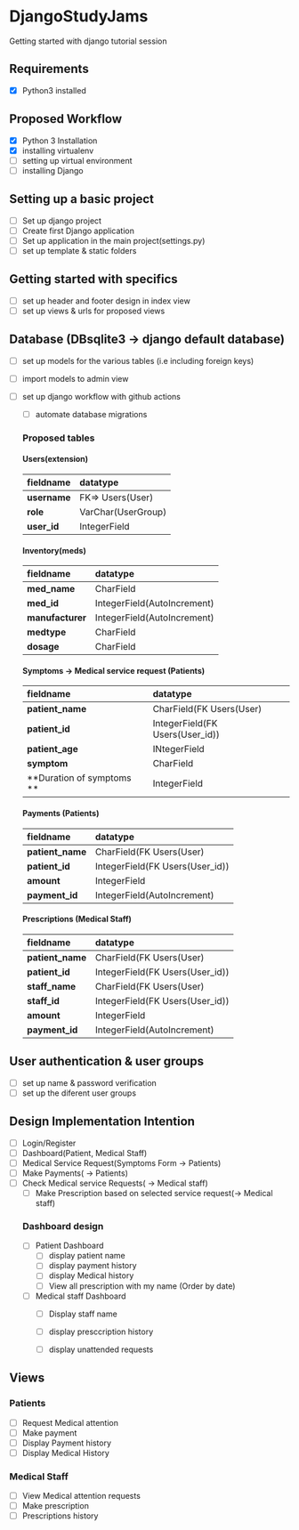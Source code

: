 # DjangoStudyJams
Getting started with django tutorial session
## Requirements
- [x] Python3 installed 
## Proposed Workflow
- [x] Python 3 Installation
- [x] installing virtualenv 
- [ ] setting up virtual environment
- [ ] installing Django 
## Setting up a basic project
- [ ] Set up django project 
- [ ] Create first Django application 
- [ ] Set up application in the main project(settings.py)
- [ ] set up template & static folders
## Getting started with specifics 
- [ ] set up header and footer design in index view 
- [ ] set up views & urls for proposed views 
## Database (DBsqlite3 -> django default database)
- [ ] set up models for the various tables (i.e including foreign keys)
- [ ] import models to admin view 
- [ ] set up django workflow with github actions 
    - [ ] automate database migrations 


    ### Proposed tables 
    #### Users(extension)
    | fieldname | datatype | 
    | :-- | :-- | 
    | **username** | FK=> Users(User)  | 
    | **role** | VarChar(UserGroup)  | 
    | **user_id** | IntegerField  | 
    
    
    #### Inventory(meds)
    | fieldname | datatype | 
    | :-- | :-- | 
    | **med_name** | CharField  | 
    | **med_id** | IntegerField(AutoIncrement)  | 
    | **manufacturer** | IntegerField(AutoIncrement)  | 
    | **medtype** | CharField  | 
    | **dosage** | CharField  | 
    
     #### Symptoms -> Medical service request (Patients)
    | fieldname | datatype | 
    | :-- | :-- | 
    | **patient_name** | CharField(FK Users(User)  | 
    | **patient_id** | IntegerField(FK Users(User_id))  | 
    | **patient_age** | INtegerField  | 
    | **symptom** | CharField | 
    | **Duration of symptoms ** | IntegerField  | 
    
    
    #### Payments (Patients)
    | fieldname | datatype | 
    | :-- | :-- | 
    | **patient_name** | CharField(FK Users(User)  | 
    | **patient_id** | IntegerField(FK Users(User_id))  | 
    | **amount** | IntegerField  | 
    | **payment_id** | IntegerField(AutoIncrement)  | 
    
    #### Prescriptions (Medical Staff)
    | fieldname | datatype | 
    | :-- | :-- | 
    | **patient_name** | CharField(FK Users(User)  | 
    | **patient_id** | IntegerField(FK Users(User_id))  | 
    | **staff_name** | CharField(FK Users(User)  | 
    | **staff_id** | IntegerField(FK Users(User_id))  | 
    | **amount** | IntegerField  | 
    | **payment_id** | IntegerField(AutoIncrement)  | 




## User authentication & user groups 
- [ ] set up name & password verification 
- [ ] set up the diferent user groups 

## Design Implementation Intention 
- [ ] Login/Register
- [ ] Dashboard(Patient, Medical Staff)
- [ ] Medical Service Request(Symptoms Form -> Patients)
- [ ] Make Payments( -> Patients) 
- [ ] Check Medical service Requests( -> Medical staff)
    - [ ] Make Prescription based on selected service request(-> Medical staff)
    ### Dashboard design 
    - [ ] Patient Dashboard 
        - [ ] display patient name 
        - [ ] display payment history
        - [ ] display Medical history 
        - [ ] View all prescription with my name (Order by date)
    - [ ] Medical staff Dashboard 
        - [ ] Display staff name 
        - [ ] display presccription history  
        - [ ] display unattended requests 



## Views 
### Patients 
- [ ] Request Medical attention 
- [ ] Make payment 
- [ ] Display Payment history 
- [ ] Display Medical History 
### Medical Staff 
- [ ] View Medical attention requests 
- [ ] Make prescription 
- [ ] Prescriptions history 
